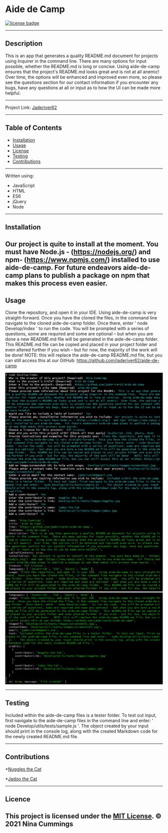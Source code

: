 
# Aide de Camp
<a href='https://opensource.org/licenses/MIT'><img src='https://img.shields.io/badge/license-MIT-blueviolet' alt='license badge'></a>

---------------------------------------

## Description

This is an app that generates a quality README.md document for projects using Inquirer in the command line.  There are many options for input possible, whether the README.md is long or concise.  Using aide-de-camp ensures that the project's README.md looks great and is not at all anemic!  Over time, the options will be enhanced and improved even more, so please see the questions section for our contact information if you encounter any bugs, have any questions at all or input as to how the UI can be made more helpful.

---------------------------------------

Project Link: 
[Jaderiver62](https://github.com/jaderiver62/aide-de-camp)

---------------------------------------

## Table of Contents
* [Installation](#installation)
* [Usage](#usage)
* [License](#license)
* [Testing](#testing)
* [Contributions](#contributions)

---------------------------------------

Written using:

                    
* JavaScript                  
* HTML                 
* ES6                
* jQuery                 
* Node
                    
---------------------------------------

## Installation
Our project is quite to install at the moment. You must have Node.js - (https://nodejs.org/) and npm- (https://www.npmjs.com/) installed to use aide-de-camp. For future endeavors aide-de-camp plans to publish a package on npm that makes this process even easier.
---------------------------------------

## Usage

Clone the repository, and open it in your IDE. Using aide-de-camp is very straight-forward. Once you have the cloned the files, in the command line navigate to the cloned aide-de-camp folder. Once there, enter ' node Develop/index ' to run the code. You will be prompted with a series of questions, some are required and some are optional – but when you are done a new README.md file will be generated in the aide-de-camp folder. This README.md file can be copied and placed in your project folder and even altered further if you wish – but for now, the majority of the work will be done! NOTE: this will replace the aide-de-camp README.md file, but you can still access this at our GitHub: https://github.com/jaderiver62/aide-de-camp

![Project Usage Image](Develop/utils/tests/images/screenshot1.jpg)
![Project Usage Image](Develop/utils/tests/images/screenshot2.jpg)

---------------------------------------

## Testing

Included within the aide-de-camp files is a tester folder. To test out input, first navigate to the aide-de-camp files in the command line and enter: ' node Develop/utils/tests/sample.js '. The object created by your input should print in the console log, along with the created Markdown code for the newly created README.md file.

---------------------------------------

## Contributions

                     
*[Nuggles the Cat](Develop/utils/tests/images/nuggles.jpg)
                     
*[Jadoo the Cat](Develop/utils/tests/images/jadoo.jpg)
                     
---------------------------------------

## Licence

This project is licensed under the [MIT License](https://opensource.org/licenses/MIT).
&copy; 2021 Nina Cummings
---------------------------------------
    
